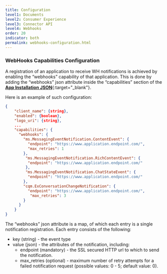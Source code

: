 ```yaml
---
title: Configuration
level1: Documents
level2: Consumer Experience
level3: Connector API
level4: Webhooks
order: 20
indicator: both
permalink: webhooks-configuration.html
---
```


### WebHooks Capabilities Configuration

A registration of an application to receive WH notifications is achieved by enabling the “webhooks” capability of that application. This is done by adding the “webhooks” json attribute inside the “capabilities” section of the [**App Installation JSON**](AppInstallJSON.html){:target="_blank"}.

Here is an example of such configuration:

```json
{
    "client_name": {string},
    "enabled": {boolean},
    "logo_uri": {string},
    ...
    "capabilities": {
      "webhooks": {
        "ms.MessagingEventNotification.ContentEvent": {
          "endpoint": "https://www.application.endpoint.com/",
          "max_retries": 1
        },
         "ms.MessagingEventNotification.RichContentEvent": {
          "endpoint": "https://www.application.endpoint.com/"
         },
         "ms.MessagingEventNotification.ChatStateEvent": {
          "endpoint": "https://www.application.endpoint.com/"
        },
        "cqm.ExConversationChangeNotification": {
          "endpoint": "https://www.application.endpoint.com/",
	       "max_retries": 3
        }
      }
    }
}
```

The “webhooks” json attribute is a map, of which each entry is a single notification registration. Each entry consists of the following:
  * key (string) - the event type
  * value (json) - the attributes of the notification, including:
    * endpoint (mandatory) - the SSL secured HTTP url to which to send the notification.
    * max_retries (optional) - maximum number of retry attempts for a failed notification request (possible values: 0 - 5; default value: 0).  
